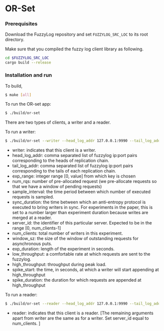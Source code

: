 # OR-Set 

### Prerequisites
Download the FuzzyLog repository and set `FUZZYLOG_SRC_LOC` to its root directory.

Make sure that you compiled the fuzzy log client library as following.
```sh
cd $FUZZYLOG_SRC_LOC
cargo build --release
```

### Installation and run
To build,
```sh
$ make [all]
```

To run the OR-set app: 
```sh
$ ./build/or-set
```

There are two types of clients, a writer and a reader.  

To run a writer:

```sh
$ ./build/or-set --writer --head_log_addr 127.0.0.1:9990 --tail_log_addr 127.0.0.1:9991 --expt_duration 120 --expt_range 1000000 --server_id 2 --num_clients 2 --sync_duration 500 --num_rqs 3000000 --window_sz 64 --sample_interval 1 --low-throughput 10000 --high_throughput 50000 --spike_start 40 --spike_duration 20   
```

- writer: indicates that this client is a writer.
- head_log_addr: comma separated list of fuzzylog ip:port pairs corresponding to the heads of replication chain.
- tail_log_addr: comma separated list of fuzzylog ip:port pairs corresponding to the tails of each replication chain.
- exp_range: integer range [0, value] from which key is chosen
- num_rqs: number of pre-allocated request (we pre-allocate requests so that we have a window of pending requests)
- sample_interval: the time period between which number of executed requests is sampled. 
- sync_duration: the time between which an anti-entropy protocol is executed to bring writers in sync. For experiments in the paper, this is set to a number larger than experiment duration because writes are merged at a reader. 
- server_id: the identifier of this particular server. Expected to be in the range [0, num_clients-1]
- num_clients: total number of writers in this experiment. 
- window_sz: the size of the window of outstanding requests for asynchronous puts. 
- exp_duration: length of the experiment in seconds. 
- low_throughput: a comfortable rate at which requests are sent to the fuzzylog.  
- high_throughput: throughput during peak load.
- spike_start: the time, in seconds, at which a writer will start appending at high_throughput 
- spike_duration: the duration for which requests are appended at high_throughput

To run a reader: 
```sh
$ ./build/or-set --reader --head_log_addr 127.0.0.1:9990 --tail_log_addr 127.0.0.1:9991 --expt_duration 120 --expt_range 1000000 --server_id 2 --num_clients 2 --sync_duration 500 --num_rqs 3000000 --window_sz 64 --sample_interval 1 --low-throughput 10000 --high_throughput 50000 --spike_start 40 --spike_duration 20   
```

- reader: indicates that this client is a reader.
[The remaining arguments apart from writer are the same as for a writer. Set server_id equal to num_clients. ]
